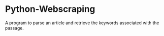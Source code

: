 # Python-Webscraping
A program to parse an article and retrieve the keywords associated with the passage.
